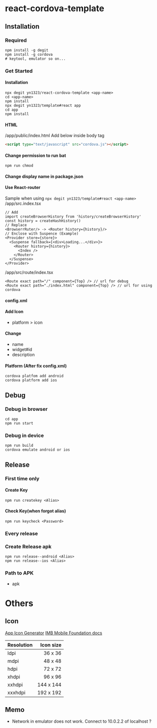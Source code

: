 # react-cordova-template

## Installation
### Required
```
npm install -g degit
npm install -g cordova
# keytool, emulator so on...
```

### Get Started
#### Installation
```
npx degit yn1323/react-cordova-template <app-name>
cd <app-name>
npm install
npx degit yn1323/template#react app
cd app
npm install
```

#### HTML  
/app/public/index.html
Add below inside body tag
```html
<script type="text/javascript" src="cordova.js"></script>
```

#### Change permission to run bat
```
npm run chmod
```

#### Change display name in package.json

#### Use React-router
Sample when using `npx degit yn1323/template#react <app-name>`  
/app/src.index.tsx
```tsx
// Add
import createBrowserHistory from 'history/createBrowserHistory'
const history = createHashHistory()
// Replace
<BrowserrRuter/> -> <Router history={history}/>
// Enclose with Suspence (Example)
<Provider store={store}>
  <Suspense fallback={<div>Loading...</div>}>
    <Router history={history}>
      <Index />
    </Router>
  </Suspense>
</Provider>
```
/app/src/route/index.tsx
```tsx
<Route exact path="/" component={Top} /> // url for debug
<Route exact path="./index.html" component={Top} /> // url for using cordova
```

#### config.xml
#### Add Icon
- platform > icon
#### Change
- name
- widget#id
- description


#### Platform (After fix config.xml)
```
cordova platfom add android
cordova platform add ios
```

## Debug
### Debug in browser
```
cd app
npm run start
```

### Debug in device
```
npm run build
cordova emulate android or ios
```

## Release

### First time only
#### Create Key
```
npm run createkey <Alias>
```

#### Check Key(when forgot alias)
```
npm run keycheck <Password>
```

### Every release

### Create Release apk
```
npm run release--android <Alias>
npm run release--ios <Alias>
```

### Path to APK
- apk

# Others
## Icon

[App Icon Generator](https://appicon.co/)
[IMB Mobile Foundation docs](https://mobilefirstplatform.ibmcloud.com/tutorials/ja/foundation/8.0/application-development/cordova-apps/adding-images-and-icons/)

| Resolution  | Icon size |
|:------- | --------------:|
| ldpi    |        36 x 36 |
| mdpi    |        48 x 48 |
| hdpi    |        72 x 72 |
| xhdpi   |        96 x 96 |
| xxhdpi  |      144 x 144 |
| xxxhdpi |      192 x 192 |

## Memo
- Network in emulator does not work. Connect to 10.0.2.2 of localhost ?
